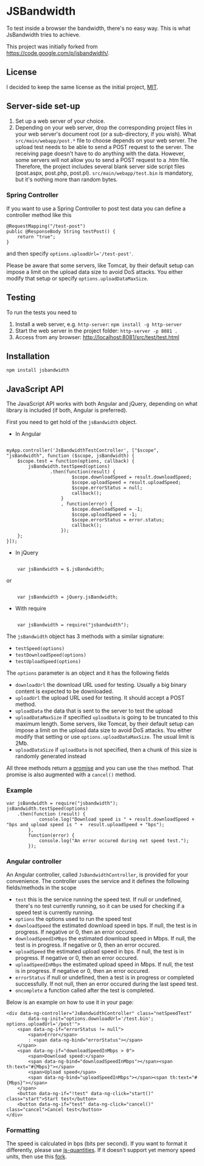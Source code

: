 # JSBandwidth

To test inside a browser the bandwidth, there's no easy way. This is what JsBandwidth tries to achieve.

This project was initially forked from https://code.google.com/p/jsbandwidth/.

## License
I decided to keep the same license as the initial project, [MIT](http://opensource.org/licenses/mit-license.php).

## Server-side set-up
1. Set up a web server of your choice.
2. Depending on your web server, drop the corresponding project files in your web server's document root (or a sub-directory, if you wish). What `src/main/webapp/post.*` file to choose depends on your web server. The upload test needs to be able to send a POST request to the server. The receiving page doesn't have to do anything with the data. However, some servers will not allow you to send a POST request to a .htm file. Therefore, the project includes several blank server side script files (post.aspx, post.php, post.pl). `src/main/webapp/test.bin` is mandatory, but it's nothing more than random bytes. 

### Spring Controller

If you want to use a Spring Controller to post test data you can define a controller method like this

	@RequestMapping("/test-post")
	public @ResponseBody String testPost() {
		return "true";
	}
	
and then specify `options.uploadUrl='/test-post'`.

Please be aware that some servers, like Tomcat, by their default setup can impose a limit on the upload data size to avoid DoS attacks. You either modify that setup or specify `options.uploadDataMaxSize`.

## Testing
To run the tests you need to

1. Install a web server, e.g. `http-server`: `npm install -g http-server`
2. Start the web server in the project folder: `http-server -p 8081 .`
3. Access from any browser: [http://localhost:8081/src/test/test.html](http://localhost:8081/src/test/test.html)

## Installation
    
    npm install jsbandwidth

## JavaScript API
The JavaScript API works with both Angular and jQuery, depending on what library is included (if both, Angular is preferred).

First you need to get hold of the `jsBandwidth` object.

- In Angular

<pre><code>
myApp.controller('JsBandwidthTestController', ["$scope", "jsBandwidth", function ($scope, jsBandwidth) {
	$scope.test = function(options, callback) {
		jsBandwidth.testSpeed(options)
				.then(function(result) {
						$scope.downloadSpeed = result.downloadSpeed;
						$scope.uploadSpeed = result.uploadSpeed;
						$scope.errorStatus = null;
						callback();
					}
					, function(error) {
						$scope.downloadSpeed = -1;
						$scope.uploadSpeed = -1;
						$scope.errorStatus = error.status;
						callback();
					});
	};
}]);
</code></pre>

- In jQuery

<pre><code>
	var jsBandwidth = $.jsBandwidth;
</code></pre>

or 

<pre><code>
	var jsBandwidth = jQuery.jsBandwidth;
</code></pre>

- With require

<pre><code>
	var jsBandwidth = require("jsbandwidth");
</code></pre>

The `jsBandwidth` object has 3 methods with a similar signature:
- `testSpeed(options)`
- `testDownloadSpeed(options)`
- `testUploadSpeed(options)`

The `options` parameter is an object and it has the following fields
- `downloadUrl` the download URL used for testing. Usually a big binary content is expected to be downloaded.
- `uploadUrl` the upload URL used for testing. It should accept a POST method.
- `uploadData` the data that is sent to the server to test the upload
- `uploadDataMaxSize` if specified `uploadData` is going to be truncated to this maximum length. Some servers, like Tomcat, by their default setup can impose a limit on the upload data size to avoid DoS attacks. You either modify that setting or use `options.uploadDataMaxSize`. The usual limit is 2Mb.
- `uploadDataSize` if `uploadData` is not specified, then a chunk of this size is randomly generated instead

All three methods return a [promise](https://developer.mozilla.org/en-US/docs/Web/JavaScript/Reference/Global_Objects/Promise) and you can use the `then` method. That promise is also augmented with a `cancel()` method.

### Example

	var jsBandwidth = require("jsbandwidth");
	jsBandwidth.testSpeed(options)
		.then(function (result) {
				console.log("Download speed is " + result.downloadSpeed + "bps and upload speed is " +  result.uploadSpeed + "bps");
			},
			function(error) {
				console.log("An error occured during net speed test.");
			});

### Angular controller			
An Angular controller, called `JsBandwidthController`, is provided for your convenience. The controller uses the service and it defines the following fields/methods in the scope
- `test` this is the service running the speed test. If null or undefined, there's no test currently running, so it can be used for checking if a speed test is currently running.
- `options` the options used to run the speed test
- `downloadSpeed` the estimated download speed in bps. If null, the test is in progress. If negative or 0, then an error occured.
- `downloadSpeedInMbps` the estimated download speed in Mbps. If null, the test is in progress. If negative or 0, then an error occured.
- `uploadSpeed` the estimated upload speed in bps. If null, the test is in progress. If negative or 0, then an error occured.
- `uploadSpeedInMbps` the estimated upload speed in Mbps. If null, the test is in progress. If negative or 0, then an error occured.
- `errorStatus` if null or undefined, then a test is in progress or completed successfully. If not null, then an error occured during the last speed test.
- `oncomplete` a function called after the test is completed.

Below is an example on how to use it in your page:

	<div data-ng-controller="JsBandwidthController" class="netSpeedTest"
			data-ng-init="options.downloadUrl='/test.bin'; options.uploadUrl='/post'">
		<span data-ng-if="errorStatus != null">
			<span>Error</span>
			: <span data-ng-bind="errorStatus"></span>
		</span>
		<span data-ng-if="downloadSpeedInMbps > 0">
			<span>Download speed:</span>
			<span data-ng-bind="downloadSpeedInMbps"></span><span th:text="#{Mbps}"></span>
			<span>Upload speed</span>
			<span data-ng-bind="uploadSpeedInMbps"></span><span th:text="#{Mbps}"></span>
		</span>
		<button data-ng-if="!test" data-ng-click="start()" class="start">Start test</button>
		<button data-ng-if="test" data-ng-click="cancel()" class="cancel">Cancel test</button>
	</div>


### Formatting
The speed is calculated in bps (bits per second). If you want to format it differently, please use [js-quantities](https://github.com/gentooboontoo/js-quantities). If it doesn't support yet memory speed units, then use this [fork](https://github.com/beradrian/js-quantities/tree/memory-speed-units).
